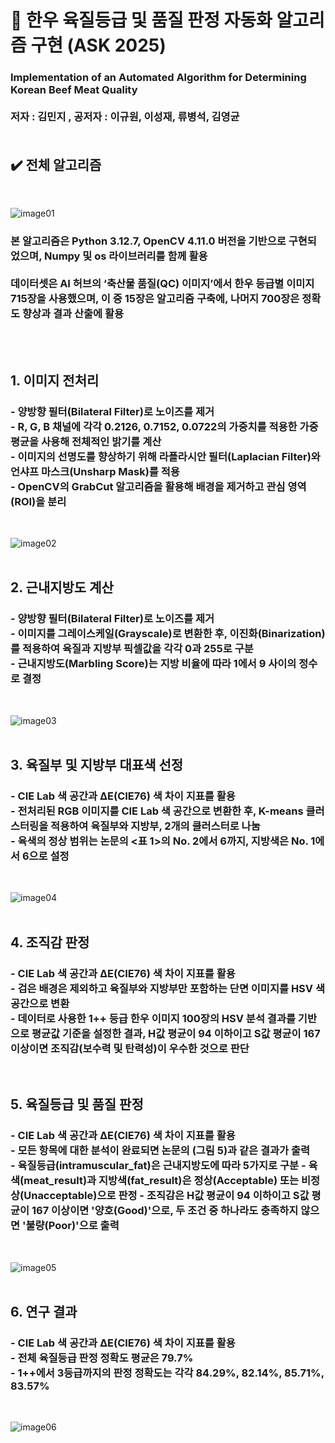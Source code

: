 # 🥇 한우 육질등급 및 품질 판정 자동화 알고리즘 구현 (ASK 2025)
<h3> Implementation of an Automated Algorithm for Determining Korean Beef Meat Quality <br><br>
저자 : 김민지 , 공저자 : 이규원, 이성재, 류병석, 김영균 <br><br>

<h2> ✔️ 전체 알고리즘 </h2> <br>

![image01](https://github.com/user-attachments/assets/0212c8c0-be86-4570-9485-a9b87b6254ba) <br>

<h3>
본 알고리즘은 Python 3.12.7, OpenCV 4.11.0 버전을 기반으로 구현되었으며, Numpy 및 os 라이브러리를 함께 활용 <br><br>
데이터셋은 AI 허브의 ‘축산물 품질(QC) 이미지’에서 한우 등급별 이미지 715장을 사용했으며, 이 중 15장은 알고리즘 구축에, 나머지 700장은 정확도 향상과 결과 산출에 활용</h3> <br><br>

<h2> 1. 이미지 전처리  </h2>
<h3>- 양방향 필터(Bilateral Filter)로 노이즈를 제거<br>
- R, G, B 채널에 각각 0.2126, 0.7152, 0.0722의 가중치를 적용한 가중 평균을 사용해 전체적인 밝기를 계산<br>
- 이미지의 선명도를 향상하기 위해 라플라시안 필터(Laplacian Filter)와 언샤프 마스크(Unsharp Mask)를 적용<br>
- OpenCV의 GrabCut 알고리즘을 활용해 배경을 제거하고 관심 영역(ROI)을 분리</h3><br>

![image02](https://github.com/user-attachments/assets/be1e766f-bc9f-4a5a-8122-7a3475727d13) <br><br>

<h2> 2. 근내지방도 계산 </h2>
<h3>- 양방향 필터(Bilateral Filter)로 노이즈를 제거<br>
- 이미지를 그레이스케일(Grayscale)로 변환한 후, 이진화(Binarization)를 적용하여 육질과 지방부 픽셀값을 각각 0과 255로 구분<br>
- 근내지방도(Marbling Score)는 지방 비율에 따라 1에서 9 사이의 정수로 결정</h3><br>

![image03](https://github.com/user-attachments/assets/e9627222-58c9-4230-87e2-63d1a03cb274) <br><br>

<h2> 3. 육질부 및 지방부 대표색 선정 </h2>
<h3>- CIE Lab 색 공간과 ΔE(CIE76) 색 차이 지표를 활용<br>
- 전처리된 RGB 이미지를 CIE Lab 색 공간으로 변환한 후, K-means 클러스터링을 적용하여 육질부와 지방부, 2개의 클러스터로 나눔 <br>
- 육색의 정상 범위는 논문의 <표 1>의 No. 2에서 6까지, 지방색은 No. 1에서 6으로 설정</h3><br>
  
![image04](https://github.com/user-attachments/assets/4a66792d-855b-4c8f-ba14-b78e675882f1) <br><br>

<h2> 4. 조직감 판정 </h2>
<h3>- CIE Lab 색 공간과 ΔE(CIE76) 색 차이 지표를 활용<br>
- 검은 배경은 제외하고 육질부와 지방부만 포함하는 단면 이미지를 HSV 색 공간으로 변환 <br>
- 데이터로 사용한 1++ 등급 한우 이미지 100장의 HSV 분석 결과를 기반으로 평균값 기준을 설정한 결과, H값 평균이 94 이하이고 S값 평균이 167 이상이면 조직감(보수력 및 탄력성)이 우수한 것으로 판단</h3><br>

<h2> 5. 육질등급 및 품질 판정 </h2>
<h3>- CIE Lab 색 공간과 ΔE(CIE76) 색 차이 지표를 활용<br>
- 모든 항목에 대한 분석이 완료되면 논문의 (그림 5)과 같은 결과가 출력 <br>
- 육질등급(intramuscular_fat)은 근내지방도에 따라 5가지로 구분
- 육색(meat_result)과 지방색(fat_result)은 정상(Acceptable) 또는 비정상(Unacceptable)으로 판정 
- 조직감은 H값 평균이 94 이하이고 S값 평균이 167 이상이면 '양호(Good)'으로, 두 조건 중 하나라도 충족하지 않으면 '불량(Poor)'으로 출력</h3><br>

![image05](https://github.com/user-attachments/assets/d9edba8e-46cc-4659-839f-94191504967e) <br><br>

<h2> 6. 연구 결과 </h2>
<h3>- CIE Lab 색 공간과 ΔE(CIE76) 색 차이 지표를 활용<br>
- 전체 육질등급 판정 정확도 평균은 79.7% <br>
- 1++에서 3등급까지의 판정 정확도는 각각 84.29%, 82.14%, 85.71%, 83.57%</h3><br>

![image06](https://github.com/user-attachments/assets/affc0578-16eb-41de-802d-3b4f59d0c2a7) <br><br>

  
